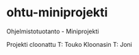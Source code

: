 # ohtu-miniprojekti
Ohjelmistotuotanto - Miniprojekti

Projekti cloonattu T: Touko
Kloonasin T: Joni
